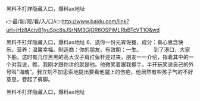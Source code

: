 黑料不打烊隐藏入口，爆料ax地址

👉最/新/观/看/入/口/👉http://www.baidu.com/link?url=jHz8AcivB1yuSpc8sJSrNM3GjOR6OSPiMLRbBTcVT1O&wd

黑料不打烊隐藏入口，爆料ax地址	6、送你一份元宵佐餐，成分：真心思念快乐。营养：温馨幸福。制造商：你的朋友。有效期：一生。
　　到了港口，大家下船。这时有几位黑黑的高大汉子肩扛鱼杆迎过来，朋友一一介绍，指着其中的一个对我说，瞧，我刚才跟你讲的就是他。他微笑着跟我握手，半开玩笑说自己的外号叫“海魂”。我立刻不加思索地提出要看他腿上的伤疤，他居然有些孩子气的不好意思，卷起了裤脚。


黑料不打烊隐藏入口，爆料ax地址

